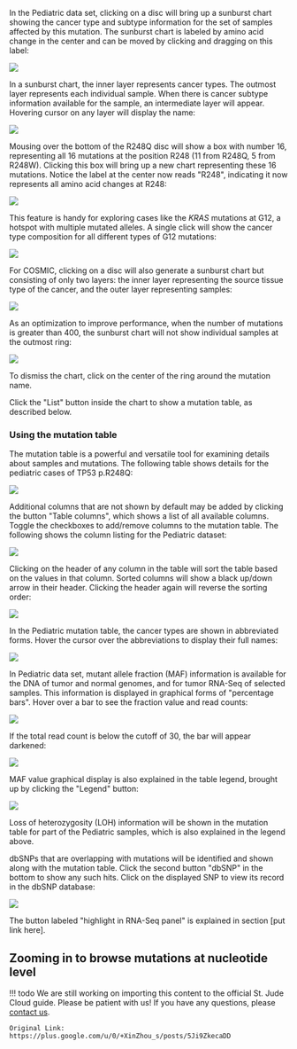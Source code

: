 In the Pediatric data set, clicking on a disc will bring up a sunburst
chart showing the cancer type and subtype information for the set of
samples affected by this mutation. The sunburst chart is labeled by
amino acid change in the center and can be moved by clicking and
dragging on this label:

![](../../images/guides/proteinpaint/view-mutation-details/media/image11.png)

In a sunburst chart, the inner layer represents cancer types. The
outmost layer represents each individual sample. When there is cancer
subtype information available for the sample, an intermediate layer will
appear. Hovering cursor on any layer will display the name:

![](../../images/guides/proteinpaint/view-mutation-details/media/image9.png)

Mousing over the bottom of the R248Q disc will show a box with number
16, representing all 16 mutations at the position R248 (11 from R248Q, 5
from R248W). Clicking this box will bring up a new chart representing
these 16 mutations. Notice the label at the center now reads "R248",
indicating it now represents all amino acid changes at R248:

![](../../images/guides/proteinpaint/view-mutation-details/media/image13.png)

This feature is handy for exploring cases like the *KRAS* mutations at
G12, a hotspot with multiple mutated alleles. A single click will show
the cancer type composition for all different types of G12 mutations:

![](../../images/guides/proteinpaint/view-mutation-details/media/image1.png)

For COSMIC, clicking on a disc will also generate a sunburst chart but
consisting of only two layers: the inner layer representing the source
tissue type of the cancer, and the outer layer representing samples:

![](../../images/guides/proteinpaint/view-mutation-details/media/image5.png)

As an optimization to improve performance, when the number of mutations
is greater than 400, the sunburst chart will not show individual samples
at the outmost ring:

![](../../images/guides/proteinpaint/view-mutation-details/media/image2.png)

To dismiss the chart, click on the center of the ring around the
mutation name.

Click the "List" button inside the chart to show a mutation table, as
described below.

### **Using the mutation table**

The mutation table is a powerful and versatile tool for examining
details about samples and mutations. The following table shows details
for the pediatric cases of TP53 p.R248Q:

![](../../images/guides/proteinpaint/view-mutation-details/media/image3.png)

Additional columns that are not shown by default may be added by
clicking the button "Table columns", which shows a list of all available
columns. Toggle the checkboxes to add/remove columns to the mutation
table. The following shows the column listing for the Pediatric dataset:

![](../../images/guides/proteinpaint/view-mutation-details/media/image6.png)

Clicking on the header of any column in the table will sort the table
based on the values in that column. Sorted columns will show a black
up/down arrow in their header. Clicking the header again will reverse
the sorting order:

![](../../images/guides/proteinpaint/view-mutation-details/media/image7.png)

In the Pediatric mutation table, the cancer types are shown in
abbreviated forms. Hover the cursor over the abbreviations to display
their full names:

![](../../images/guides/proteinpaint/view-mutation-details/media/image10.png)

In Pediatric data set, mutant allele fraction (MAF) information is
available for the DNA of tumor and normal genomes, and for tumor RNA-Seq
of selected samples. This information is displayed in graphical forms of
"percentage bars". Hover over a bar to see the fraction value and read
counts:

![](../../images/guides/proteinpaint/view-mutation-details/media/image12.png)

If the total read count is below the cutoff of 30, the bar will appear
darkened:

![](../../images/guides/proteinpaint/view-mutation-details/media/image4.png)

MAF value graphical display is also explained in the table legend,
brought up by clicking the "Legend" button:

![](../../images/guides/proteinpaint/view-mutation-details/media/image14.png)

Loss of heterozygosity (LOH) information will be shown in the mutation
table for part of the Pediatric samples, which is also explained in the
legend above.

dbSNPs that are overlapping with mutations will be identified and shown
along with the mutation table. Click the second button "dbSNP" in the
bottom to show any such hits. Click on the displayed SNP to view its
record in the dbSNP database:

![](../../images/guides/proteinpaint/view-mutation-details/media/image8.png)

The button labeled "highlight in RNA-Seq panel" is explained in section
\[put link here\].

## Zooming in to browse mutations at nucleotide level

!!! todo
    We are still working on importing this content to the official St. Jude Cloud guide. Please be patient with us! If you have any questions, please [contact us](mailto:support@stjude.cloud). 
    
    Original Link: https://plus.google.com/u/0/+XinZhou_s/posts/5Ji9ZkecaDD
